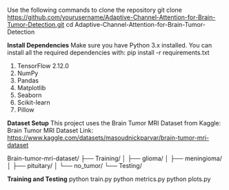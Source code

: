 Use the following commands to clone the repository
git clone https://github.com/yourusername/Adaptive-Channel-Attention-for-Brain-Tumor-Detection.git
cd Adaptive-Channel-Attention-for-Brain-Tumor-Detection


**Install Dependencies**
Make sure you have Python 3.x installed. You can install all the required dependencies with:
pip install -r requirements.txt

1. TensorFlow 2.12.0
2. NumPy
3. Pandas
4. Matplotlib
5. Seaborn
6. Scikit-learn
7. Pillow
   


**Dataset Setup**
This project uses the Brain Tumor MRI Dataset from Kaggle:
Brain Tumor MRI Dataset Link: https://www.kaggle.com/datasets/masoudnickparvar/brain-tumor-mri-dataset

Brain-tumor-mri-dataset/
├── Training/
│   ├── glioma/
│   ├── meningioma/
│   ├── pituitary/
│   └── no_tumor/
└── Testing/

**Training and Testing**
python train.py
python metrics.py
python plots.py


